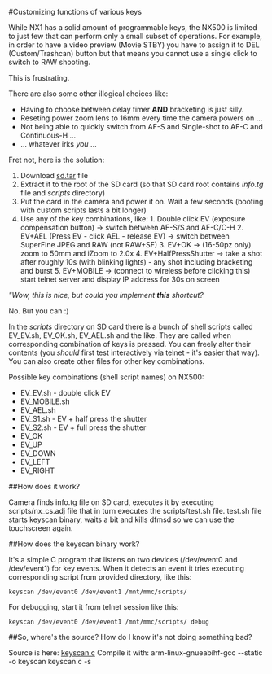 #Customizing functions of various keys

While NX1 has a solid amount of programmable keys, the NX500 is limited to just few that can perform only a small subset of operations. For example, in order to have a video preview (Movie STBY) you have to assign it to DEL (Custom/Trashcan) button but that means you cannot use a single click to switch to RAW shooting. 

This is frustrating. 

There are also some other illogical choices like:
  - Having to choose between delay timer **AND** bracketing is just silly.
  - Reseting power zoom lens to 16mm every time the camera powers on ...
  - Not being able to quickly switch from AF-S and Single-shot to AF-C and Continuous-H ...
  - ... whatever irks *you* ...

Fret not, here is the solution:
  1. Download [sd.tar](https://github.com/ottokiksmaler/nx500/blob/master/sd.tar) file
  2. Extract it to the root of the SD card (so that SD card root contains *info.tg* file and *scripts* directory)
  3. Put the card in the camera and power it on. Wait a few seconds (booting with custom scripts lasts a bit longer)
  4. Use any of the key combinations, like:
    1. Double click EV (exposure compensation button) -> switch between AF-S/S and AF-C/C-H
    2. EV+AEL (Press EV - click AEL - release EV) -> switch between SuperFine JPEG and RAW (not RAW+SF)
    3. EV+OK -> (16-50pz only) zoom to 50mm and iZoom to 2.0x
    4. EV+HalfPressShutter -> take a shot after roughly 10s (with blinking lights) - any shot including bracketing and burst
    5. EV+MOBILE -> (connect to wireless before clicking this) start telnet server and display IP address for 30s on screen

*"Wow, this is nice, but could you implement __this__ shortcut?*

No. But you can :)

In the *scripts* directory on SD card there is a bunch of shell scripts called EV_EV.sh, EV_OK.sh, EV_AEL.sh and the like. They are called when corresponding combination of keys is pressed. You can freely alter their contents (you *should* first test interactively via telnet - it's easier that way). You can also create other files for other key combinations.

Possible key combinations (shell script names) on NX500:
  - EV_EV.sh - double click EV
  - EV_MOBILE.sh
  - EV_AEL.sh
  - EV_S1.sh - EV + half press the shutter
  - EV_S2.sh - EV + full press the shutter
  - EV_OK
  - EV_UP
  - EV_DOWN
  - EV_LEFT
  - EV_RIGHT

##How does it work?

Camera finds info.tg file on SD card, executes it by executing scripts/nx_cs.adj file that in turn executes the scripts/test.sh file. test.sh file starts keyscan binary, waits a bit and kills dfmsd so we can use the touchscreen again.

##How does the keyscan binary work?

It's a simple C program that listens on two devices (/dev/event0 and /dev/event1) for key events. When it detects an event it tries executing corresponding script from provided directory, like this:

```
keyscan /dev/event0 /dev/event1 /mnt/mmc/scripts/
```

For debugging, start it from telnet session like this:
```
keyscan /dev/event0 /dev/event1 /mnt/mmc/scripts/ debug
```

##So, where's the source? How do I know it's not doing something bad?

Source is here: [keyscan.c](https://github.com/ottokiksmaler/nx500/blob/master/keyscan.c)
Compile it with: arm-linux-gnueabihf-gcc --static -o keyscan keyscan.c -s
